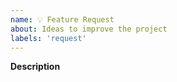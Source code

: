 ```yaml
---
name: 💡 Feature Request
about: Ideas to improve the project
labels: 'request'
---
```


**Description**

<!-- Clear description of what you'd like to see. -->
